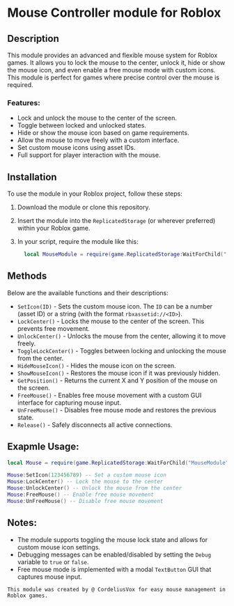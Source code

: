 # Mouse Controller module for Roblox

## Description
This module provides an advanced and flexible mouse system for Roblox games. It allows you to lock the mouse to the center, unlock it, hide or show the mouse icon, and even enable a free mouse mode with custom icons. This module is perfect for games where precise control over the mouse is required.

### Features:
- Lock and unlock the mouse to the center of the screen.
- Toggle between locked and unlocked states.
- Hide or show the mouse icon based on game requirements.
- Allow the mouse to move freely with a custom interface.
- Set custom mouse icons using asset IDs.
- Full support for player interaction with the mouse.

## Installation

To use the module in your Roblox project, follow these steps:

1. Download the module or clone this repository.
2. Insert the module into the `ReplicatedStorage` (or wherever preferred) within your Roblox game.
3. In your script, require the module like this:

   ```lua
     local MouseModule = require(game.ReplicatedStorage:WaitForChild("MouseModule")) -- Path to module.
   ```

## Methods
Below are the available functions and their descriptions:

- `SetIcon(ID)` -  Sets the custom mouse icon. The `ID` can be a number (asset ID) or a string (with the format `rbxassetid://<ID>`).
- `LockCenter()` - Locks the mouse to the center of the screen. This prevents free movement.
- `UnlockCenter()` - Unlocks the mouse from the center, allowing it to move freely.
- `ToggleLockCenter()` - Toggles between locking and unlocking the mouse from the center.
- `HideMouseIcon()` - Hides the mouse icon on the screen.
- `ShowMouseIcon()` - Restores the mouse icon if it was previously hidden.
- `GetPosition()` - Returns the current X and Y position of the mouse on the screen.
- `FreeMouse()` - Enables free mouse movement with a custom GUI interface for capturing mouse input.
- `UnFreeMouse()` - Disables free mouse mode and restores the previous state.
- `Release()` - Safely disconnects all active connections.

## Exapmle Usage:

   ```lua
   local Mouse = require(game.ReplicatedStorage:WaitForChild("MouseModule")) -- Path to modle

   Mouse:SetIcon(123456789) -- Set a custom mouse icon
   Mouse:LockCenter() -- Lock the mouse to the center
   Mouse:UnlockCenter() -- Unlock the mouse from the center
   Mouse:FreeMouse() -- Enable free mouse movement
   Mouse:UnFreeMouse() -- Disable free mouse movement
   ```

## Notes:
- The module supports toggling the mouse lock state and allows for custom mouse icon settings.
- Debugging messages can be enabled/disabled by setting the `Debug` variable to `true` or `false`.
- Free mouse mode is implemented with a modal `TextButton` GUI that captures mouse input.

`This module was created by @ CordeliusVox for easy mouse management in Roblox games.`
